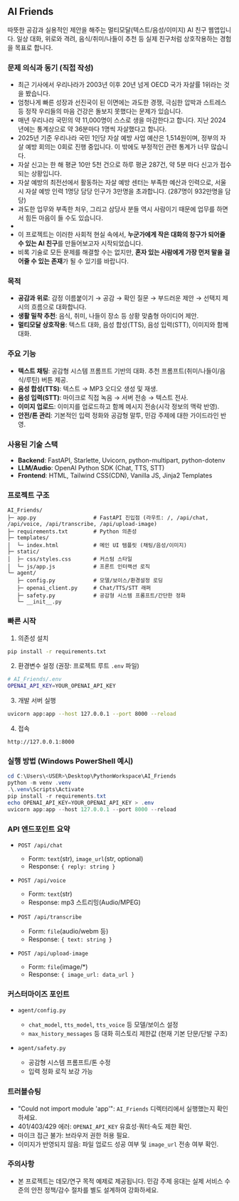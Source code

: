 ## AI Friends

따뜻한 공감과 실용적인 제안을 해주는 멀티모달(텍스트/음성/이미지) AI 친구 웹앱입니다. 일상 대화, 위로와 격려, 음식/취미/나들이 추천 등 실제 친구처럼 상호작용하는 경험을 목표로 합니다.

### 문제 의식과 동기 (직접 작성)
- 최근 기사에서 우리나라가 2003년 이후 20년 넘게 OECD 국가 자살률 1위라는 것을 봤습니다.
- 엄청나게 빠른 성장과 선진국이 된 이면에는 과도한 경쟁, 극심한 압박과 스트레스 등 정작 우리들의 마음 건강은 돌보지 못했다는 문제가 있습니다.
- 매년 우리나라 국민의 약 11,000명이 스스로 생을 마감한다고 합니다. 지난 2024년에는 통계상으로 약 36분마다 1명씩 자살했다고 합니다.
- 2025년 기준 우리나라 국민 1인당 자살 예방 사업 예산은 1,514원이며, 정부의 자살 예방 회의는 0회로 진행 중입니다. 이 밖에도 부정적인 관련 통계가 너무 많습니다.
- 자살 신고는 한 해 평균 10만 5천 건으로 하루 평균 287건, 약 5분 마다 신고가 접수되는 상황입니다.
- 자살 예방의 최전선에서 활동하는 자살 예방 센터는 부족한 예산과 인력으로, 서울시 자살 예방 인력 1명당 담당 인구가 3만명을 초과합니다. (287명이 932만명을 담당)
- 과도한 업무와 부족한 처우, 그리고 삼당사 분들 역시 사람이기 때문에 업무를 하면서 힘든 마음이 들 수도 있습니다.
- 
- 이 프로젝트는 이러한 사회적 현실 속에서, **누군가에게 작은 대화의 창구가 되어줄 수 있는 AI 친구**를 만들어보고자 시작되었습니다.  
- 비록 기술로 모든 문제를 해결할 수는 없지만, **혼자 있는 사람에게 가장 먼저 말을 걸어줄 수 있는 존재**가 될 수 있기를 바랍니다.

### 목적
- **공감과 위로**: 감정 이름붙이기 → 공감 → 확인 질문 → 부드러운 제안 → 선택지 제시의 흐름으로 대화합니다.
- **생활 밀착 추천**: 음식, 취미, 나들이 장소 등 상황 맞춤형 아이디어 제안.
- **멀티모달 상호작용**: 텍스트 대화, 음성 합성(TTS), 음성 입력(STT), 이미지와 함께 대화.

### 주요 기능
- **텍스트 채팅**: 공감형 시스템 프롬프트 기반의 대화. 추천 프롬프트(취미/나들이/음식/루틴) 버튼 제공.
- **음성 합성(TTS)**: 텍스트 → MP3 오디오 생성 및 재생.
- **음성 입력(STT)**: 마이크로 직접 녹음 → 서버 전송 → 텍스트 전사.
- **이미지 업로드**: 이미지를 업로드하고 함께 메시지 전송(시각 정보의 맥락 반영).
- **안전/톤 관리**: 기본적인 입력 정화와 공감형 말투, 민감 주제에 대한 가이드라인 반영.

### 사용된 기술 스택
- **Backend**: FastAPI, Starlette, Uvicorn, python-multipart, python-dotenv
- **LLM/Audio**: OpenAI Python SDK (Chat, TTS, STT)
- **Frontend**: HTML, Tailwind CSS(CDN), Vanilla JS, Jinja2 Templates

### 프로젝트 구조
```
AI_Friends/
├─ app.py                  # FastAPI 진입점 (라우트: /, /api/chat, /api/voice, /api/transcribe, /api/upload-image)
├─ requirements.txt        # Python 의존성
├─ templates/
│  └─ index.html           # 메인 UI 템플릿 (채팅/음성/이미지)
├─ static/
│  ├─ css/styles.css       # 커스텀 스타일
│  └─ js/app.js            # 프론트 인터랙션 로직
└─ agent/
   ├─ config.py            # 모델/보이스/환경설정 로딩
   ├─ openai_client.py     # Chat/TTS/STT 래퍼
   ├─ safety.py            # 공감형 시스템 프롬프트/간단한 정화
   └─ __init__.py
```

### 빠른 시작
1) 의존성 설치
```bash
pip install -r requirements.txt
```

2) 환경변수 설정 (권장: 프로젝트 루트 `.env` 파일)
```bash
# AI_Friends/.env
OPENAI_API_KEY=YOUR_OPENAI_API_KEY
```

3) 개발 서버 실행
```bash
uvicorn app:app --host 127.0.0.1 --port 8000 --reload
```

4) 접속
```
http://127.0.0.1:8000
```

### 실행 방법 (Windows PowerShell 예시)
```powershell
cd C:\Users\<USER>\Desktop\PythonWorkspace\AI_Friends
python -m venv .venv
.\.venv\Scripts\Activate
pip install -r requirements.txt
echo OPENAI_API_KEY=YOUR_OPENAI_API_KEY > .env
uvicorn app:app --host 127.0.0.1 --port 8000 --reload
```

### API 엔드포인트 요약
- `POST /api/chat`
  - Form: `text`(str), `image_url`(str, optional)
  - Response: `{ reply: string }`

- `POST /api/voice`
  - Form: `text`(str)
  - Response: mp3 스트리밍(Audio/MPEG)

- `POST /api/transcribe`
  - Form: `file`(audio/webm 등)
  - Response: `{ text: string }`

- `POST /api/upload-image`
  - Form: `file`(image/*)
  - Response: `{ image_url: data_url }`

### 커스터마이즈 포인트
- `agent/config.py`
  - `chat_model`, `tts_model`, `tts_voice` 등 모델/보이스 설정
  - `max_history_messages` 등 대화 히스토리 제한값 (현재 기본 단문/단발 구조)

- `agent/safety.py`
  - 공감형 시스템 프롬프트/톤 수정
  - 입력 정화 로직 보강 가능

### 트러블슈팅
- "Could not import module 'app'": `AI_Friends` 디렉터리에서 실행했는지 확인하세요.
- 401/403/429 에러: `OPENAI_API_KEY` 유효성·쿼터·속도 제한 확인.
- 마이크 접근 불가: 브라우저 권한 허용 필요.
- 이미지가 반영되지 않음: 파일 업로드 성공 여부 및 `image_url` 전송 여부 확인.

### 주의사항
- 본 프로젝트는 데모/연구 목적 예제로 제공됩니다. 민감 주제 응대는 실제 서비스 수준의 안전 정책/감수 절차를 별도 설계하여 강화하세요.





